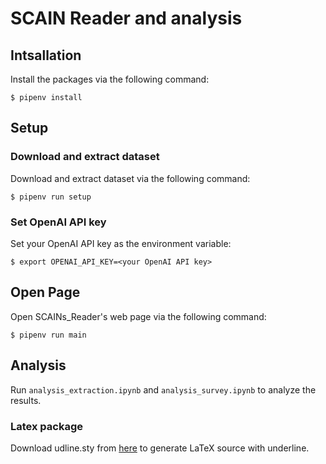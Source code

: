 # SCAIN Reader and analysis

## Intsallation
Install the packages via the following command: 
```shell
$ pipenv install
```

## Setup
### Download and extract dataset
Download and extract dataset via the following command: 
```shell
$ pipenv run setup
```

### Set OpenAI API key
Set your OpenAI API key as the environment variable: 
```shell
$ export OPENAI_API_KEY=<your OpenAI API key>
```

## Open Page
Open SCAINs_Reader's web page via the following command:
```shell
$ pipenv run main
```

## Analysis
Run `analysis_extraction.ipynb` and `analysis_survey.ipynb` to analyze the results.

### Latex package
Download udline.sty from [here](http://minamo.my.coocan.jp/tex/udline.html) to generate LaTeX source with underline.

